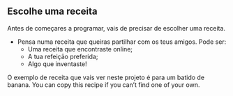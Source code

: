 ## Escolhe uma receita

Antes de começares a programar, vais de precisar de escolher uma receita.

+ Pensa numa receita que queiras partilhar com os teus amigos. Pode ser: 
    + Uma receita que encontraste online;
    + A tua refeiçāo preferida;
    + Algo que inventaste!

O exemplo de receita que vais ver neste projeto é para um batido de banana. You can copy this recipe if you can’t find one of your own.